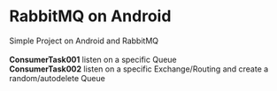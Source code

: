 # RabbitMQ on Android

Simple Project on Android and RabbitMQ
<br><br>**ConsumerTask001** listen on a specific Queue
<br>**ConsumerTask002** listen on a specific Exchange/Routing and create a random/autodelete Queue
